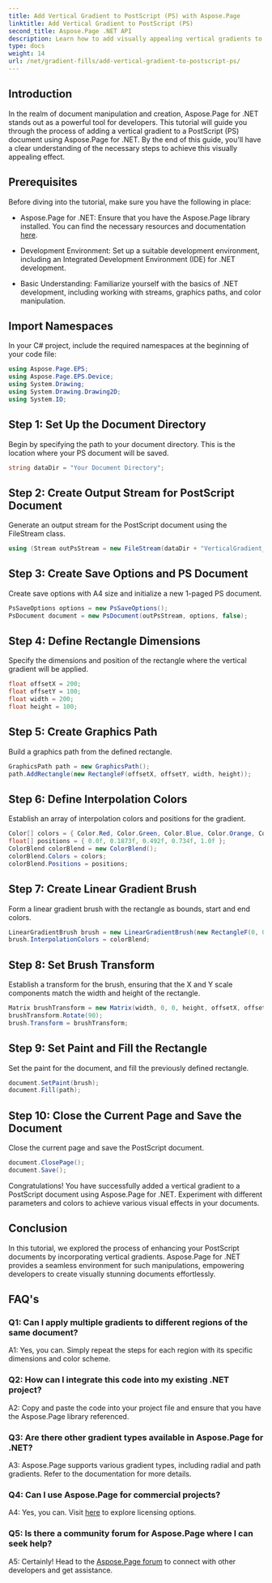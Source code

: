 ```yaml
---
title: Add Vertical Gradient to PostScript (PS) with Aspose.Page
linktitle: Add Vertical Gradient to PostScript (PS)
second_title: Aspose.Page .NET API
description: Learn how to add visually appealing vertical gradients to PostScript (PS) documents in .NET using Aspose.Page. Elevate your document creation with this step-by-step guide.
type: docs
weight: 14
url: /net/gradient-fills/add-vertical-gradient-to-postscript-ps/
---
```

## Introduction

In the realm of document manipulation and creation, Aspose.Page for .NET stands out as a powerful tool for developers. This tutorial will guide you through the process of adding a vertical gradient to a PostScript (PS) document using Aspose.Page for .NET. By the end of this guide, you'll have a clear understanding of the necessary steps to achieve this visually appealing effect.

## Prerequisites

Before diving into the tutorial, make sure you have the following in place:

- Aspose.Page for .NET: Ensure that you have the Aspose.Page library installed. You can find the necessary resources and documentation [here](https://reference.aspose.com/page/net/).

- Development Environment: Set up a suitable development environment, including an Integrated Development Environment (IDE) for .NET development.

- Basic Understanding: Familiarize yourself with the basics of .NET development, including working with streams, graphics paths, and color manipulation.

## Import Namespaces

In your C# project, include the required namespaces at the beginning of your code file:

```csharp
using Aspose.Page.EPS;
using Aspose.Page.EPS.Device;
using System.Drawing;
using System.Drawing.Drawing2D;
using System.IO;
```

## Step 1: Set Up the Document Directory

Begin by specifying the path to your document directory. This is the location where your PS document will be saved.

```csharp
string dataDir = "Your Document Directory";
```

## Step 2: Create Output Stream for PostScript Document

Generate an output stream for the PostScript document using the FileStream class.

```csharp
using (Stream outPsStream = new FileStream(dataDir + "VerticalGradient_outPS.ps", FileMode.Create))
```

## Step 3: Create Save Options and PS Document

Create save options with A4 size and initialize a new 1-paged PS document.

```csharp
PsSaveOptions options = new PsSaveOptions();
PsDocument document = new PsDocument(outPsStream, options, false);
```

## Step 4: Define Rectangle Dimensions

Specify the dimensions and position of the rectangle where the vertical gradient will be applied.

```csharp
float offsetX = 200;
float offsetY = 100;
float width = 200;
float height = 100;
```

## Step 5: Create Graphics Path

Build a graphics path from the defined rectangle.

```csharp
GraphicsPath path = new GraphicsPath();
path.AddRectangle(new RectangleF(offsetX, offsetY, width, height));
```

## Step 6: Define Interpolation Colors

Establish an array of interpolation colors and positions for the gradient.

```csharp
Color[] colors = { Color.Red, Color.Green, Color.Blue, Color.Orange, Color.DarkOliveGreen };
float[] positions = { 0.0f, 0.1873f, 0.492f, 0.734f, 1.0f };
ColorBlend colorBlend = new ColorBlend();
colorBlend.Colors = colors;
colorBlend.Positions = positions;
```

## Step 7: Create Linear Gradient Brush

Form a linear gradient brush with the rectangle as bounds, start and end colors.

```csharp
LinearGradientBrush brush = new LinearGradientBrush(new RectangleF(0, 0, width, height), Color.Beige, Color.DodgerBlue, 0f);
brush.InterpolationColors = colorBlend;
```

## Step 8: Set Brush Transform

Establish a transform for the brush, ensuring that the X and Y scale components match the width and height of the rectangle.

```csharp
Matrix brushTransform = new Matrix(width, 0, 0, height, offsetX, offsetY);
brushTransform.Rotate(90);
brush.Transform = brushTransform;
```

## Step 9: Set Paint and Fill the Rectangle

Set the paint for the document, and fill the previously defined rectangle.

```csharp
document.SetPaint(brush);
document.Fill(path);
```

## Step 10: Close the Current Page and Save the Document

Close the current page and save the PostScript document.

```csharp
document.ClosePage();
document.Save();
```

Congratulations! You have successfully added a vertical gradient to a PostScript document using Aspose.Page for .NET. Experiment with different parameters and colors to achieve various visual effects in your documents.

## Conclusion

In this tutorial, we explored the process of enhancing your PostScript documents by incorporating vertical gradients. Aspose.Page for .NET provides a seamless environment for such manipulations, empowering developers to create visually stunning documents effortlessly.

## FAQ's

### Q1: Can I apply multiple gradients to different regions of the same document?

A1: Yes, you can. Simply repeat the steps for each region with its specific dimensions and color scheme.

### Q2: How can I integrate this code into my existing .NET project?

A2: Copy and paste the code into your project file and ensure that you have the Aspose.Page library referenced.

### Q3: Are there other gradient types available in Aspose.Page for .NET?

A3: Aspose.Page supports various gradient types, including radial and path gradients. Refer to the documentation for more details.

### Q4: Can I use Aspose.Page for commercial projects?

A4: Yes, you can. Visit [here](https://purchase.aspose.com/buy) to explore licensing options.

### Q5: Is there a community forum for Aspose.Page where I can seek help?

A5: Certainly! Head to the [Aspose.Page forum](https://forum.aspose.com/c/page/39) to connect with other developers and get assistance.
